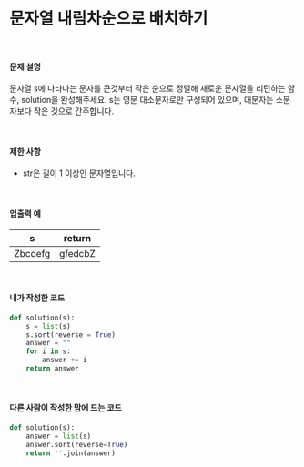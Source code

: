# 문자열 내림차순으로 배치하기

<br/>

#### 문제 설명

문자열 s에 나타나는 문자를 큰것부터 작은 순으로 정렬해 새로운 문자열을 리턴하는 함수, solution을 완성해주세요.
s는 영문 대소문자로만 구성되어 있으며, 대문자는 소문자보다 작은 것으로 간주합니다.

<br/>

#### 제한 사항

- str은 길이 1 이상인 문자열입니다.

<br/>

#### 입출력 예

| s       | return  |
| ------- | ------- |
| Zbcdefg | gfedcbZ |

<br/>

#### 내가 작성한 코드

```python
def solution(s):
    s = list(s)
    s.sort(reverse = True)
    answer = ""
    for i in s:
        answer += i
    return answer
```

<br/>

#### 다른 사람이 작성한 맘에 드는 코드

```python
def solution(s):
    answer = list(s)
    answer.sort(reverse=True)
    return ''.join(answer)
```

<br/>

